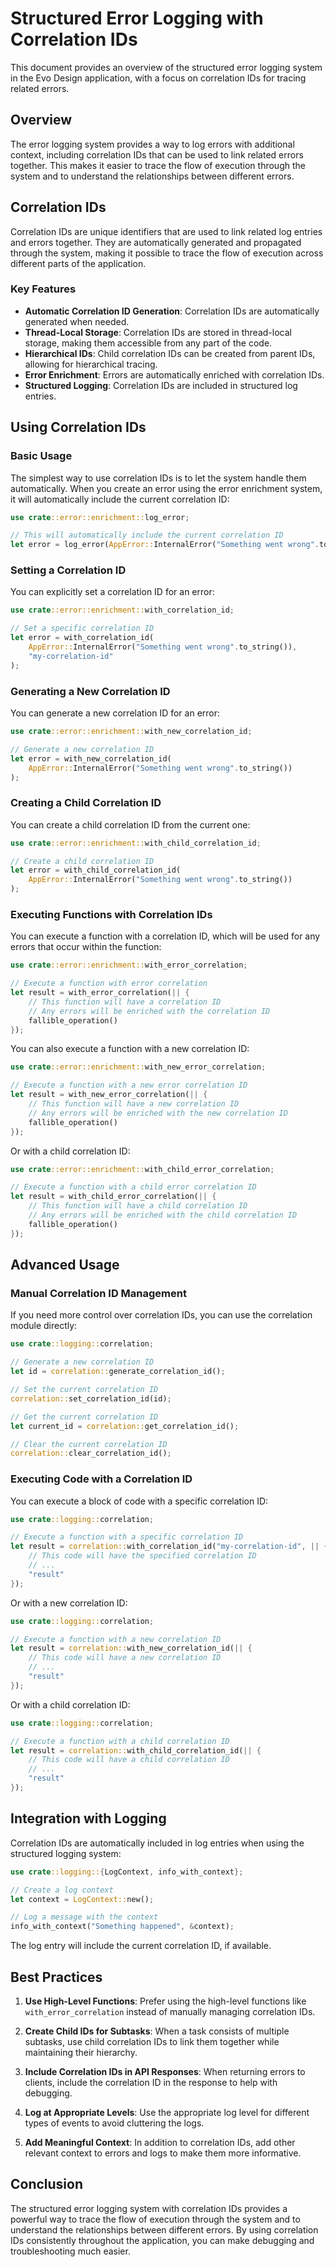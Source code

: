 # Structured Error Logging with Correlation IDs

This document provides an overview of the structured error logging system in the Evo Design application, with a focus on correlation IDs for tracing related errors.

## Overview

The error logging system provides a way to log errors with additional context, including correlation IDs that can be used to link related errors together. This makes it easier to trace the flow of execution through the system and to understand the relationships between different errors.

## Correlation IDs

Correlation IDs are unique identifiers that are used to link related log entries and errors together. They are automatically generated and propagated through the system, making it possible to trace the flow of execution across different parts of the application.

### Key Features

- **Automatic Correlation ID Generation**: Correlation IDs are automatically generated when needed.
- **Thread-Local Storage**: Correlation IDs are stored in thread-local storage, making them accessible from any part of the code.
- **Hierarchical IDs**: Child correlation IDs can be created from parent IDs, allowing for hierarchical tracing.
- **Error Enrichment**: Errors are automatically enriched with correlation IDs.
- **Structured Logging**: Correlation IDs are included in structured log entries.

## Using Correlation IDs

### Basic Usage

The simplest way to use correlation IDs is to let the system handle them automatically. When you create an error using the error enrichment system, it will automatically include the current correlation ID:

```rust
use crate::error::enrichment::log_error;

// This will automatically include the current correlation ID
let error = log_error(AppError::InternalError("Something went wrong".to_string()));
```

### Setting a Correlation ID

You can explicitly set a correlation ID for an error:

```rust
use crate::error::enrichment::with_correlation_id;

// Set a specific correlation ID
let error = with_correlation_id(
    AppError::InternalError("Something went wrong".to_string()),
    "my-correlation-id"
);
```

### Generating a New Correlation ID

You can generate a new correlation ID for an error:

```rust
use crate::error::enrichment::with_new_correlation_id;

// Generate a new correlation ID
let error = with_new_correlation_id(
    AppError::InternalError("Something went wrong".to_string())
);
```

### Creating a Child Correlation ID

You can create a child correlation ID from the current one:

```rust
use crate::error::enrichment::with_child_correlation_id;

// Create a child correlation ID
let error = with_child_correlation_id(
    AppError::InternalError("Something went wrong".to_string())
);
```

### Executing Functions with Correlation IDs

You can execute a function with a correlation ID, which will be used for any errors that occur within the function:

```rust
use crate::error::enrichment::with_error_correlation;

// Execute a function with error correlation
let result = with_error_correlation(|| {
    // This function will have a correlation ID
    // Any errors will be enriched with the correlation ID
    fallible_operation()
});
```

You can also execute a function with a new correlation ID:

```rust
use crate::error::enrichment::with_new_error_correlation;

// Execute a function with a new error correlation ID
let result = with_new_error_correlation(|| {
    // This function will have a new correlation ID
    // Any errors will be enriched with the new correlation ID
    fallible_operation()
});
```

Or with a child correlation ID:

```rust
use crate::error::enrichment::with_child_error_correlation;

// Execute a function with a child error correlation ID
let result = with_child_error_correlation(|| {
    // This function will have a child correlation ID
    // Any errors will be enriched with the child correlation ID
    fallible_operation()
});
```

## Advanced Usage

### Manual Correlation ID Management

If you need more control over correlation IDs, you can use the correlation module directly:

```rust
use crate::logging::correlation;

// Generate a new correlation ID
let id = correlation::generate_correlation_id();

// Set the current correlation ID
correlation::set_correlation_id(id);

// Get the current correlation ID
let current_id = correlation::get_correlation_id();

// Clear the current correlation ID
correlation::clear_correlation_id();
```

### Executing Code with a Correlation ID

You can execute a block of code with a specific correlation ID:

```rust
use crate::logging::correlation;

// Execute a function with a specific correlation ID
let result = correlation::with_correlation_id("my-correlation-id", || {
    // This code will have the specified correlation ID
    // ...
    "result"
});
```

Or with a new correlation ID:

```rust
use crate::logging::correlation;

// Execute a function with a new correlation ID
let result = correlation::with_new_correlation_id(|| {
    // This code will have a new correlation ID
    // ...
    "result"
});
```

Or with a child correlation ID:

```rust
use crate::logging::correlation;

// Execute a function with a child correlation ID
let result = correlation::with_child_correlation_id(|| {
    // This code will have a child correlation ID
    // ...
    "result"
});
```

## Integration with Logging

Correlation IDs are automatically included in log entries when using the structured logging system:

```rust
use crate::logging::{LogContext, info_with_context};

// Create a log context
let context = LogContext::new();

// Log a message with the context
info_with_context("Something happened", &context);
```

The log entry will include the current correlation ID, if available.

## Best Practices

1. **Use High-Level Functions**: Prefer using the high-level functions like `with_error_correlation` instead of manually managing correlation IDs.

2. **Create Child IDs for Subtasks**: When a task consists of multiple subtasks, use child correlation IDs to link them together while maintaining their hierarchy.

3. **Include Correlation IDs in API Responses**: When returning errors to clients, include the correlation ID in the response to help with debugging.

4. **Log at Appropriate Levels**: Use the appropriate log level for different types of events to avoid cluttering the logs.

5. **Add Meaningful Context**: In addition to correlation IDs, add other relevant context to errors and logs to make them more informative.

## Conclusion

The structured error logging system with correlation IDs provides a powerful way to trace the flow of execution through the system and to understand the relationships between different errors. By using correlation IDs consistently throughout the application, you can make debugging and troubleshooting much easier.